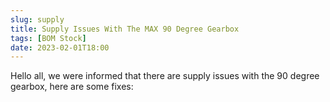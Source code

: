 ```yaml
---
slug: supply
title: Supply Issues With The MAX 90 Degree Gearbox
tags: [BOM Stock]
date: 2023-02-01T18:00
---
```


 Hello all, we were informed that there are supply issues with the 90 degree gearbox, here are some fixes:
